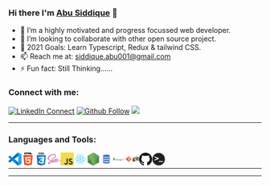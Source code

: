 ### Hi there I'm [Abu Siddique](https://www.linkedin.com/in/abu-sidd/) 👋

- 🔭 I’m a highly motivated and progress focussed web developer.
- 👯 I’m looking to collaborate with other open source project.
- 🥅 2021 Goals: Learn Typescript, Redux  & tailwind CSS.
- 📫 Reach me at: siddique.abu001@gmail.com
- ⚡ Fun fact: Still Thinking......

### Connect with me:

[![LinkedIn Connect](https://img.shields.io/badge/%20-Connect-black?color=14171A&labelColor=212121&logo=linkedin&logoColor=ffffff)][linkedin]
[![Github Follow](https://img.shields.io/badge/%20-Follow-black?color=14171A&labelColor=1976d2&logo=github&logoColor=ffffff)][github]
[<img height="30" src="https://img.shields.io/badge/dev.to-0A0A0A?style=for-the-badge&logo=medium&logoColor=white">](https://dev.to/mirhussain)
<!-- [![Get Resume](https://img.shields.io/badge/%20-Resume%20Upload-black?color=#d8624c&labelColor=fff)](https://drive.google.com/file/d/1bAFYE8i9K-hrn-KW5pMORGTBiCkSDsXA/view?usp=sharing) -->

---

[linkedin]: https://www.linkedin.com/in/abu-sid/
[github]: https://github.com/abu-Sid/

### Languages and Tools:

[<img align="left" alt="Visual Studio Code" width="26px" src="https://raw.githubusercontent.com/github/explore/80688e429a7d4ef2fca1e82350fe8e3517d3494d/topics/visual-studio-code/visual-studio-code.png" />][github]
[<img align="left" alt="HTML5" width="26px" src="https://raw.githubusercontent.com/github/explore/80688e429a7d4ef2fca1e82350fe8e3517d3494d/topics/html/html.png" />][github]
[<img align="left" alt="CSS3" width="26px" src="https://raw.githubusercontent.com/github/explore/80688e429a7d4ef2fca1e82350fe8e3517d3494d/topics/css/css.png" />][github]
[<img align="left" alt="Sass" width="26px" src="https://raw.githubusercontent.com/github/explore/80688e429a7d4ef2fca1e82350fe8e3517d3494d/topics/sass/sass.png" />][github]
[<img align="left" alt="JavaScript" width="26px" src="https://raw.githubusercontent.com/github/explore/80688e429a7d4ef2fca1e82350fe8e3517d3494d/topics/javascript/javascript.png" />][github]
[<img align="left" alt="React" width="26px" src="https://raw.githubusercontent.com/github/explore/80688e429a7d4ef2fca1e82350fe8e3517d3494d/topics/react/react.png" />][github]

[<img align="left" alt="Node.js" width="26px" src="https://raw.githubusercontent.com/github/explore/80688e429a7d4ef2fca1e82350fe8e3517d3494d/topics/nodejs/nodejs.png" />][github]
[<img align="left" alt="SQL" width="26px" src="https://raw.githubusercontent.com/github/explore/80688e429a7d4ef2fca1e82350fe8e3517d3494d/topics/sql/sql.png" />][github]
[<img align="left" alt="MongoDB" width="26px" src="https://raw.githubusercontent.com/github/explore/80688e429a7d4ef2fca1e82350fe8e3517d3494d/topics/mongodb/mongodb.png" />][github]
[<img align="left" alt="Git" width="26px" src="https://raw.githubusercontent.com/github/explore/80688e429a7d4ef2fca1e82350fe8e3517d3494d/topics/git/git.png" />][github]
[<img align="left" alt="GitHub" width="26px" src="https://raw.githubusercontent.com/github/explore/78df643247d429f6cc873026c0622819ad797942/topics/github/github.png" />][github]
[<img align="left" alt="Terminal" width="26px" src="https://raw.githubusercontent.com/github/explore/80688e429a7d4ef2fca1e82350fe8e3517d3494d/topics/terminal/terminal.png" />][github]

<br />

---

<!--
<img src="https://github-readme-stats.vercel.app/api?username=Abu-Sid&&show_icons=true&title_color=ffffff&icon_color=bb2acf&text_color=daf7dc&bg_color=151515"/>
 <summary>:zap: GitHub Stats</summary>

  <img align="left" alt="codeSTACKr's GitHub Stats" src="https://github-readme-stats.codestackr.vercel.app/api?username=Abu-Sid&show_icons=true&hide_border=true" /> -->

---

<!-- [![Top Langs card](https://github-readme-stats.vercel.app/api/top-langs/?username=abu-sid&card_width=550&show_icons=true&theme=radical)](https://github.com/iftekharhasanrifat)
 -->
